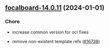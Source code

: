 

## [focalboard-14.0.11](https://github.com/truecharts/charts/compare/focalboard-14.0.10...focalboard-14.0.11) (2024-01-01)

### Chore



- increase common version for oci fixes

- remove non-existent template refs ([#16738](https://github.com/truecharts/charts/issues/16738))